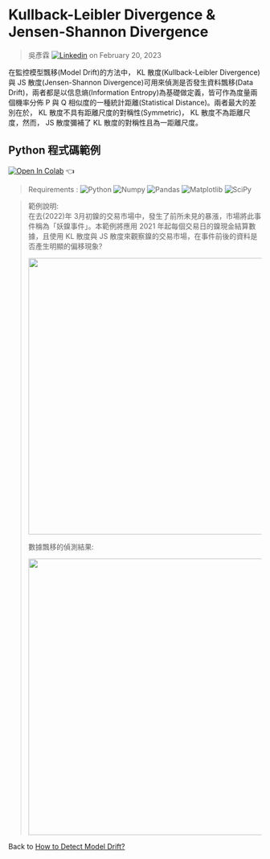 # Kullback-Leibler Divergence & Jensen-Shannon Divergence  
> 吳彥霖 [![Linkedin](https://img.shields.io/badge/LinkedIn-0077B5?style=for-the-badge&logo=linkedin&logoColor=white)](https://www.linkedin.com/in/yenlinwu/)   on February 20, 2023   

在監控模型飄移(Model Drift)的方法中， KL 散度(Kullback-Leibler Divergence)與 JS 散度(Jensen-Shannon Divergence)可用來偵測是否發生資料飄移(Data Drift)，兩者都是以信息熵(Information Entropy)為基礎做定義，皆可作為度量兩個機率分佈 P 與 Q 相似度的一種統計距離(Statistical Distance)。兩者最大的差別在於， KL 散度不具有距離尺度的對稱性(Symmetric)， KL 散度不為距離尺度，然而， JS 散度彌補了 KL 散度的對稱性且為一距離尺度。  

## Python 程式碼範例    

[![Open In Colab](https://colab.research.google.com/assets/colab-badge.svg)](https://colab.research.google.com/github/YenLinWu/Model_Drift/blob/dev/KL_and_JS_Divergence/KL_and_JS_Divergence.ipynb)  :point_left:

> Requirements : ![Python](https://img.shields.io/badge/Python-3.8.10-blue.svg) ![Numpy](https://img.shields.io/badge/NumPy-1.21.6-range.svg) ![Pandas](https://img.shields.io/badge/Pandas-1.3.5-range.svg) ![Matplotlib](https://img.shields.io/badge/Matplolib-3.2.2-range.svg) ![SciPy](https://img.shields.io/badge/SciPy-1.7.3-range.svg)    

> 範例說明:   
> 在去(2022)年 3月初鎳的交易市場中，發生了前所未見的暴漲，市場將此事件稱為「妖鎳事件」。本範例將應用 2021 年起每個交易日的鎳現金結算數據，且使用 KL 散度與 JS 散度來觀察鎳的交易市場，在事件前後的資料是否產生明顯的偏移現象?
> <p align="left">
> <img width="550" src="https://raw.githubusercontent.com/YenLinWu/Model_Drift/dev/KL_and_JS_Divergence/Imgs/Nickel_Price_Trend.png">
> </p>  
> 數據飄移的偵測結果:      
> <p align="left">
> <img width="550" src="https://raw.githubusercontent.com/YenLinWu/Model_Drift/dev/KL_and_JS_Divergence/Imgs/Data_Shift_Detection_in_KL_and_JS_Divergence.gif">
> </p>

Back to [How to Detect Model Drift?](https://github.com/YenLinWu/Model_Drift/tree/main#%E5%A6%82%E4%BD%95%E5%81%B5%E6%B8%AC%E6%A8%A1%E5%9E%8B%E9%A3%84%E7%A7%BB-how-to-detect-model-drift)
